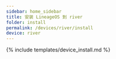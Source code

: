 ```yaml
---
sidebar: home_sidebar
title: 安装 LineageOS 到 river
folder: install
permalink: /devices/river/install
device: river
---
```

{% include templates/device_install.md %}
